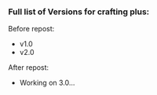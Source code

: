 ### Full list of Versions for crafting plus:

Before repost:
* v1.0
* v2.0

After repost:
* Working on 3.0...
